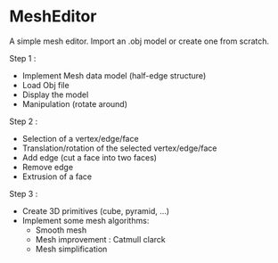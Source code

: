 # MeshEditor
A simple mesh editor. Import an .obj model or create one from scratch.

Step 1 :
  - Implement Mesh data model (half-edge structure)
  - Load Obj file
  - Display the model
  - Manipulation (rotate around)

Step 2 :
  - Selection of a vertex/edge/face
  - Translation/rotation of the selected vertex/edge/face
  - Add edge (cut a face into two faces)
  - Remove edge
  - Extrusion of a face

Step 3 :
  - Create 3D primitives (cube, pyramid, ...)
  - Implement some mesh algorithms:
    - Smooth mesh
    - Mesh improvement : Catmull clarck
    - Mesh simplification
